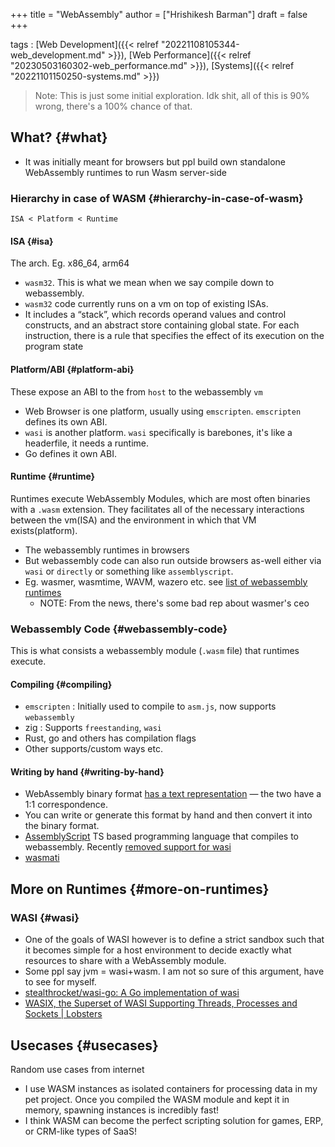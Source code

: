 +++
title = "WebAssembly"
author = ["Hrishikesh Barman"]
draft = false
+++

tags
: [Web Development]({{< relref "20221108105344-web_development.md" >}}), [Web Performance]({{< relref "20230503160302-web_performance.md" >}}), [Systems]({{< relref "20221101150250-systems.md" >}})

> Note: This is just some initial exploration. Idk shit, all of this is 90% wrong, there's a 100% chance of that.


## What? {#what}

-   It was initially meant for browsers but ppl build own standalone WebAssembly runtimes to run Wasm server-side


### Hierarchy in case of WASM {#hierarchy-in-case-of-wasm}

`ISA < Platform < Runtime`


#### ISA {#isa}

The arch. Eg. x86_64, arm64

-   `wasm32`. This is what we mean when we say compile down to webassembly.
-   `wasm32` code currently runs on a vm on top of existing ISAs.
-   It includes a “stack”, which records operand values and control constructs, and an abstract store containing global state. For each instruction, there is a rule that specifies the effect of its execution on the program state


#### Platform/ABI {#platform-abi}

These expose an ABI to the from `host` to the webassembly `vm`

-   Web Browser is one platform, usually using `emscripten`. `emscripten` defines its own ABI.
-   `wasi` is another platform. `wasi` specifically is barebones, it's like a headerfile, it needs a runtime.
-   Go defines it own ABI.


#### Runtime {#runtime}

Runtimes execute WebAssembly Modules, which are most often binaries with a `.wasm` extension. They facilitates all of the necessary interactions between the vm(ISA) and the environment in which that VM exists(platform).

-   The webassembly runtimes in browsers
-   But webassembly code can also run outside browsers as-well either via `wasi` or `directly` or something like `assemblyscript`.
-   Eg. wasmer, wasmtime, WAVM, wazero etc. see [list of webassembly runtimes](https://github.com/appcypher/awesome-wasm-runtimes#webassembly)
    -   NOTE: From the news, there's some bad rep about wasmer's ceo


### Webassembly Code {#webassembly-code}

This is what consists a webassembly module (`.wasm` file) that runtimes execute.


#### Compiling {#compiling}

-   `emscripten` : Initially used to compile to `asm.js`, now supports `webassembly`
-   zig : Supports `freestanding`, `wasi`
-   Rust, go and others has compilation flags
-   Other supports/custom ways etc.


#### Writing by hand {#writing-by-hand}

-   WebAssembly binary format [has a text representation](https://github.com/WebAssembly/wabt) — the two have a 1:1 correspondence.
-   You can write or generate this format by hand and then convert it into the binary format.
-   [AssemblyScript](https://www.assemblyscript.org/) TS based programming language that compiles to webassembly. Recently [removed support for wasi](https://news.ycombinator.com/item?id=32562230)
-   [wasmati](https://www.zksecurity.xyz/blog/posts/wasmati/)


## More on Runtimes {#more-on-runtimes}


### WASI {#wasi}

-   One of the goals of WASI however is to define a strict sandbox such that it becomes simple for a host environment to decide exactly what resources to share with a WebAssembly module.
-   Some ppl say jvm = wasi+wasm. I am not so sure of this argument, have to see for myself.
-   [stealthrocket/wasi-go: A Go implementation of wasi](https://github.com/stealthrocket/wasi-go)
-   [WASIX, the Superset of WASI Supporting Threads, Processes and Sockets | Lobsters](https://lobste.rs/s/aksady/wasix_superset_wasi_supporting_threads)


## Usecases {#usecases}

Random use cases from internet

-   I use WASM instances as isolated containers for processing data in my pet project. Once you compiled the WASM module and kept it in memory, spawning instances is incredibly fast!
-   I think WASM can become the perfect scripting solution for games, ERP, or CRM-like types of SaaS!
